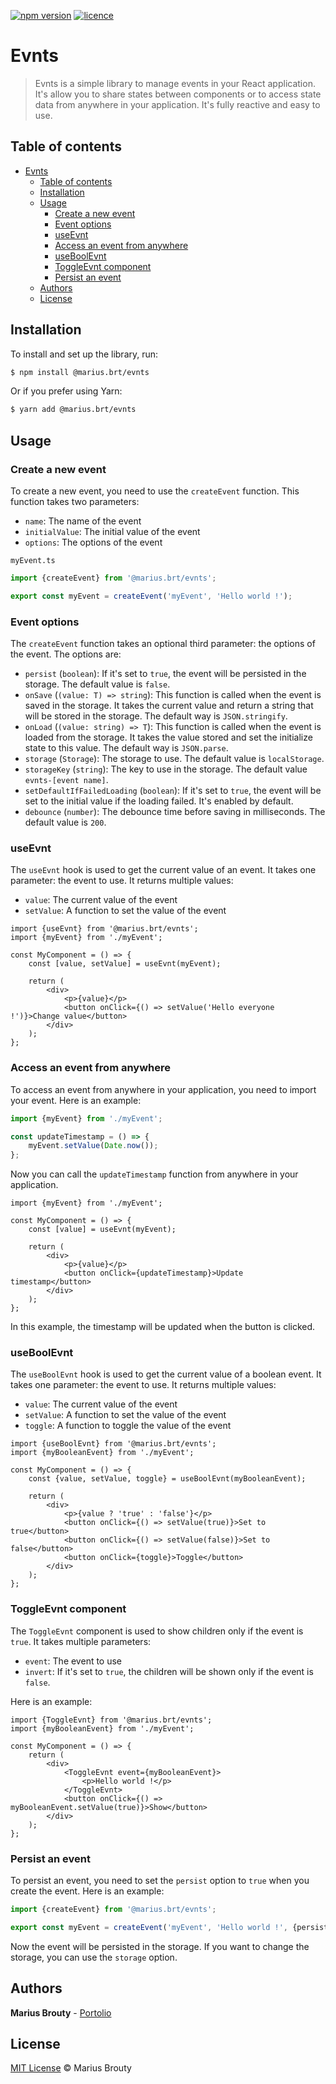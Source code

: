 [![npm version](https://img.shields.io/npm/v/@marius.brt/evnts)](https://www.npmjs.com/package/evnts)
[![licence](https://img.shields.io/npm/l/@marius.brt/evnts)](https://www.npmjs.com/package/evnts)

# Evnts

> Evnts is a simple library to manage events in your React application. It's allow you to share states between
> components or to access state data from anywhere in your application. It's fully reactive and easy to use.

## Table of contents

- [Evnts](#Evnts)
    - [Table of contents](#table-of-contents)
    - [Installation](#installation)
    - [Usage](#usage)
        - [Create a new event](#create-a-new-event)
        - [Event options](#event-options)
        - [useEvnt](#useevnt)
        - [Access an event from anywhere](#access-an-event-from-anywhere)
        - [useBoolEvnt](#useboolevnt)
        - [ToggleEvnt component](#toggleevnt-component)
        - [Persist an event](#persist-an-event)
    - [Authors](#authors)
    - [License](#license)

## Installation

To install and set up the library, run:

```sh
$ npm install @marius.brt/evnts
```

Or if you prefer using Yarn:

```sh
$ yarn add @marius.brt/evnts
```

## Usage

### Create a new event

To create a new event, you need to use the `createEvent` function. This function takes two parameters:

- `name`: The name of the event
- `initialValue`: The initial value of the event
- `options`: The options of the event

`myEvent.ts`

```ts
import {createEvent} from '@marius.brt/evnts';

export const myEvent = createEvent('myEvent', 'Hello world !');
```

### Event options

The `createEvent` function takes an optional third parameter: the options of the event. The options are:

- `persist` (`boolean`): If it's set to `true`, the event will be persisted in the storage. The default value
  is `false`.
- `onSave` (`(value: T) => string`): This function is called when the event is saved in the storage. It takes the
  current value and return a string that will be stored in the storage. The default way is `JSON.stringify`.
- `onLoad` (`(value: string) => T`): This function is called when the event is loaded from the storage. It takes the
  value stored and set the initialize state to this value. The default way is `JSON.parse`.
- `storage` (`Storage`): The storage to use. The default value is `localStorage`.
- `storageKey` (`string`): The key to use in the storage. The default value `evnts-[event name]`.
- `setDefaultIfFailedLoading` (`boolean`): If it's set to `true`, the event will be set to the initial value if the
  loading failed. It's enabled by default.
- `debounce` (`number`): The debounce time before saving in milliseconds. The default value is `200`.

### useEvnt

The `useEvnt` hook is used to get the current value of an event. It takes one parameter: the event to use. It returns
multiple values:

- `value`: The current value of the event
- `setValue`: A function to set the value of the event

```tsx
import {useEvnt} from '@marius.brt/evnts';
import {myEvent} from './myEvent';

const MyComponent = () => {
    const [value, setValue] = useEvnt(myEvent);

    return (
        <div>
            <p>{value}</p>
            <button onClick={() => setValue('Hello everyone !')}>Change value</button>
        </div>
    );
};
```

### Access an event from anywhere

To access an event from anywhere in your application, you need to import your event. Here is an example:

```ts
import {myEvent} from './myEvent';

const updateTimestamp = () => {
    myEvent.setValue(Date.now());
};
```

Now you can call the `updateTimestamp` function from anywhere in your application.

```tsx
import {myEvent} from './myEvent';

const MyComponent = () => {
    const [value] = useEvnt(myEvent);

    return (
        <div>
            <p>{value}</p>
            <button onClick={updateTimestamp}>Update timestamp</button>
        </div>
    );
};
```

In this example, the timestamp will be updated when the button is clicked.

### useBoolEvnt

The `useBoolEvnt` hook is used to get the current value of a boolean event. It takes one parameter: the event to use. It
returns multiple values:

- `value`: The current value of the event
- `setValue`: A function to set the value of the event
- `toggle`: A function to toggle the value of the event

```tsx
import {useBoolEvnt} from '@marius.brt/evnts';
import {myBooleanEvent} from './myEvent';

const MyComponent = () => {
    const {value, setValue, toggle} = useBoolEvnt(myBooleanEvent);

    return (
        <div>
            <p>{value ? 'true' : 'false'}</p>
            <button onClick={() => setValue(true)}>Set to true</button>
            <button onClick={() => setValue(false)}>Set to false</button>
            <button onClick={toggle}>Toggle</button>
        </div>
    );
};
```

### ToggleEvnt component

The `ToggleEvnt` component is used to show children only if the event is `true`. It takes multiple parameters:

- `event`: The event to use
- `invert`: If it's set to `true`, the children will be shown only if the event is `false`.

Here is an example:

```tsx
import {ToggleEvnt} from '@marius.brt/evnts';
import {myBooleanEvent} from './myEvent';

const MyComponent = () => {
    return (
        <div>
            <ToggleEvnt event={myBooleanEvent}>
                <p>Hello world !</p>
            </ToggleEvnt>
            <button onClick={() => myBooleanEvent.setValue(true)}>Show</button>
        </div>
    );
};
```

### Persist an event

To persist an event, you need to set the `persist` option to `true` when you create the event. Here is an example:

```ts
import {createEvent} from '@marius.brt/evnts';

export const myEvent = createEvent('myEvent', 'Hello world !', {persist: true});
```

Now the event will be persisted in the storage. If you want to change the storage, you can use the `storage` option.

## Authors

**Marius Brouty** - [Portolio](https://mariusbrt.com)

## License

[MIT License](License.txt) © Marius Brouty